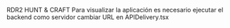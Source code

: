 RDR2 HUNT & CRAFT
Para visualizar la aplicación es necesario ejecutar el backend como servidor
cambiar URL en APIDelivery.tsx
